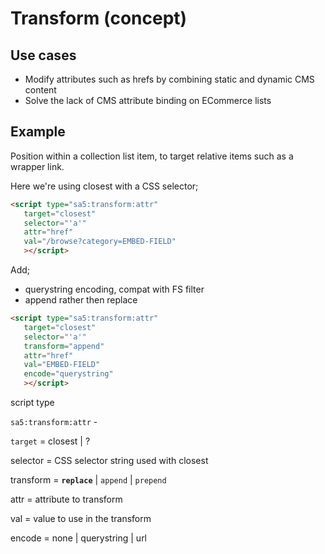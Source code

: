 # Transform (concept)

## Use cases

* Modify attributes such as hrefs by combining static and dynamic CMS content
* Solve the lack of CMS attribute binding on ECommerce lists&#x20;

## Example

Position within a collection list item, to target relative items such as a wrapper link.

Here we're using closest with a CSS selector;&#x20;

```html
<script type="sa5:transform:attr"
   target="closest"
   selector="'a'"
   attr="href"
   val="/browse?category=EMBED-FIELD"
   ></script>
```



Add;

* querystring encoding, compat with FS filter&#x20;
* append rather then replace

```html
<script type="sa5:transform:attr"
   target="closest"
   selector="'a'"
   transform="append"
   attr="href"   
   val="EMBED-FIELD"
   encode="querystring" 
   ></script>
```



script type

`sa5:transform:attr` -&#x20;

`target` = closest | ?

selector = CSS selector string used with closest

transform = **`replace`** | `append` | `prepend`

attr = attribute to transform

val = value to use in the transform

encode = none | querystring | url





